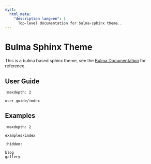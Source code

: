 ```yaml
---
myst:
  html_meta:
    "description lang=en": |
      Top-level documentation for bulma-sphinx theme..
---
```


# Bulma Sphinx Theme

This is a bulma based sphinx theme, see the [Bulma Documentation](https://bulma.io/) for reference.

## User Guide

```{toctree}
:maxdepth: 2

user_guide/index
```

## Examples

```{toctree}
:maxdepth: 2

examples/index
```

```{toctree}
:hidden:

blog
gallery
```
